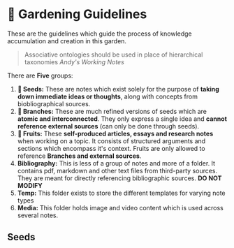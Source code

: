 # 🌱 Gardening Guidelines

These are the guidelines which guide the process of knowledge accumulation and creation in this garden.

> Associative ontologies should be used in place of hierarchical taxonomies 
> *Andy's Working Notes*

There are **Five** groups:
1. **🌰 Seeds:** These are notes which exist solely for the purpose of **taking down immediate ideas or thoughts**, along with concepts from biobliographical sources.
2. **🎋 Branches:** These are much refined versions of seeds which are **atomic and interconnected**. They only express a single idea and **cannot reference external sources** (can only be done through seeds). 
3. **🥭 Fruits:** These **self-produced articles, essays and research notes**  when working on a topic. It consists of structured arguments and sections which encompass it's context. Fruits are only allowed to reference **Branches and external sources**.
4. **Bibliography:** This is less of a group of notes and more of a folder. It contains pdf, markdown and other text files from third-party sources. They are meant for directly referencing bibliographic sources. **DO NOT MODIFY**
5. **Temp:** This folder exists to store the different templates for varying note types
6. **Media:** This folder holds image and video content which is used across several notes.

## Seeds



